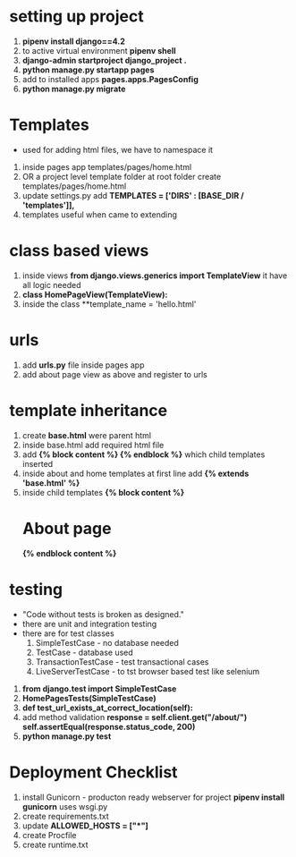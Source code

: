 # setting up project 

1. **pipenv install django==4.2**
2. to active virtual environment **pipenv shell**
3. **django-admin startproject django_project .**
4. **python manage.py startapp pages**
5. add to installed apps **pages.apps.PagesConfig**
6. **python manage.py migrate**

# Templates
- used for adding html files, we have to namespace it
1. inside pages app templates/pages/home.html
2. OR a project level template folder at root folder create templates/pages/home.html
3. update settings.py add **TEMPLATES = ['DIRS' : [BASE_DIR / 'templates']],**
4. templates useful when came to extending

# class based views
1. inside views **from django.views.generics import TemplateView** it have all logic needed
2. **class HomePageView(TemplateView):**
3. inside the class **template_name = 'hello.html'

# urls
1. add **urls.py** file inside pages app
2. add about page view as above and register to urls

# template inheritance
1. create **base.html** were parent html
2. inside base.html add required html file
3. add **{% block content %} {% endblock %}** which child templates inserted
4. inside about and home templates at first line add **{% extends 'base.html' %}**
5. inside child templates **{% block content %}<h1>About page</h1>{% endblock content %}**

# testing
- "Code without tests is broken as designed."
- there are unit and integration testing
- there are for test classes
  1. SimpleTestCase - no database needed
  2. TestCase - database used
  3. TransactionTestCase - test transactional cases
  4. LiveServerTestCase - to tst browser based test like selenium
1. **from django.test import SimpleTestCase**
2. **HomePagesTests(SimpleTestCase)**
3. **def test_url_exists_at_correct_location(self):**
4. add method validation **response = self.client.get("/about/") self.assertEqual(response.status_code, 200)**
5. **python manage.py test**


# Deployment Checklist
1. install Gunicorn - producton ready webserver for project **pipenv install gunicorn** uses wsgi.py
2. create requirements.txt
3. update **ALLOWED_HOSTS = ["*"]**
4. create Procfile
5. create runtime.txt